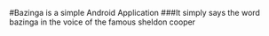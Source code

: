 #Bazinga is a simple Android Application
###It simply says the word bazinga in the voice of the famous sheldon cooper